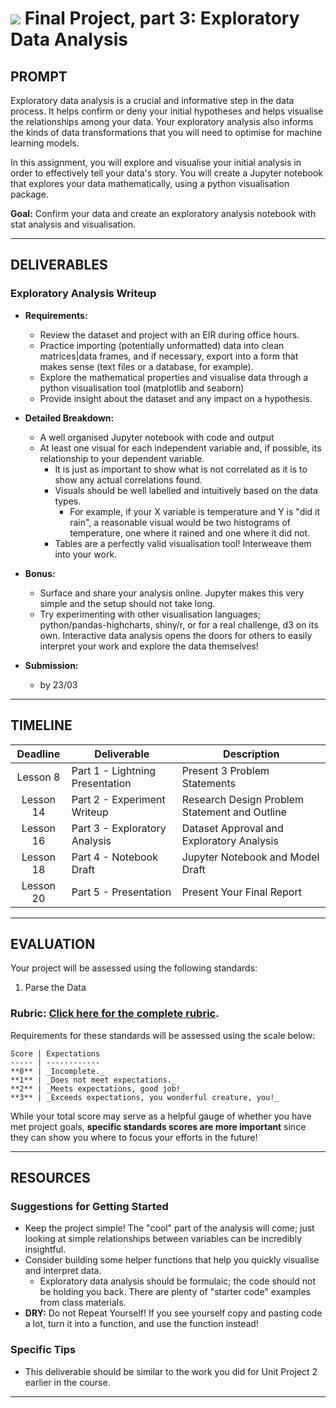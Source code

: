 # ![](https://ga-dash.s3.amazonaws.com/production/assets/logo-9f88ae6c9c3871690e33280fcf557f33.png) Final Project, part 3: Exploratory Data Analysis

## PROMPT

Exploratory data analysis is a crucial and informative step in the data process. It helps confirm or deny your initial hypotheses and helps visualise the relationships among your data. Your exploratory analysis also informs the kinds of data transformations that you will need to optimise for machine learning models.

In this assignment, you will explore and visualise your initial analysis in order to effectively tell your data's story. You will create a Jupyter notebook that explores your data mathematically, using a python visualisation package.

**Goal:** Confirm your data and create an exploratory analysis notebook with stat analysis and visualisation.

---

## DELIVERABLES

### Exploratory Analysis Writeup

- **Requirements:**
   - Review the dataset and project with an EIR during office hours.
   - Practice importing (potentially unformatted) data into clean matrices|data frames, and if necessary, export into a form that makes sense (text files or a database, for example).
   - Explore the mathematical properties and visualise data through a python visualisation tool (matplotlib and seaborn)
   - Provide insight about the dataset and any impact on a hypothesis.

- **Detailed Breakdown:**
   - A well organised Jupyter notebook with code and output
   - At least one visual for each independent variable and, if possible, its relationship to your dependent variable.
      - It is just as important to show what is not correlated as it is to show any actual correlations found.
      - Visuals should be well labelled and intuitively based on the data types.
          - For example, if your X variable is temperature and Y is "did it rain", a reasonable visual would be two histograms of temperature, one where it rained and one where it did not.
      - Tables are a perfectly valid visualisation tool! Interweave them into your work.

- **Bonus:**
   - Surface and share your analysis online. Jupyter makes this very simple and the setup should not take long.
   - Try experimenting with other visualisation languages; python/pandas-highcharts, shiny/r, or for a real challenge, d3 on its own. Interactive data analysis opens the doors for others to easily interpret your work and explore the data themselves!

- **Submission:**
   - by 23/03

---

## TIMELINE

| Deadline | Deliverable| Description |
|:-:|---|---|
| Lesson 8 | Part 1 - Lightning Presentation | Present 3 Problem Statements |
| Lesson 14 | Part 2 - Experiment Writeup | Research Design Problem Statement and Outline |
| Lesson 16 | Part 3 - Exploratory Analysis | Dataset Approval and Exploratory Analysis |
| Lesson 18 | Part 4 - Notebook Draft | Jupyter Notebook and Model Draft |
| Lesson 20 | Part 5 - Presentation | Present Your Final Report |

---

## EVALUATION
Your project will be assessed using the following standards:

1. Parse the Data

### Rubric: [Click here for the complete rubric](./final-project-3-rubric.md).

Requirements for these standards will be assessed using the scale below:

    Score | Expectations
    ----- | ------------
    **0** | _Incomplete._
    **1** | _Does not meet expectations._
    **2** | _Meets expectations, good job!_
    **3** | _Exceeds expectations, you wonderful creature, you!_

While your total score may serve as a helpful gauge of whether you have met project goals, **specific standards scores are more important** since they can show you where to focus your efforts in the future!

---

## RESOURCES

### Suggestions for Getting Started

- Keep the project simple! The "cool" part of the analysis will come; just looking at simple relationships between variables can be incredibly insightful.
- Consider building some helper functions that help you quickly visualise and interpret data.
   - Exploratory data analysis should be formulaic; the code should not be holding you back. There are plenty of "starter code" examples from class materials.
- **DRY:** Do not Repeat Yourself! If you see yourself copy and pasting code a lot, turn it into a function, and use the function instead!

### Specific Tips

- This deliverable should be similar to the work you did for Unit Project 2 earlier in the course.

---
